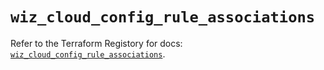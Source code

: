 # `wiz_cloud_config_rule_associations`

Refer to the Terraform Registory for docs: [`wiz_cloud_config_rule_associations`](https://registry.terraform.io/providers/rhizo-co/wiz/1.1.6/docs/resources/cloud_config_rule_associations).
